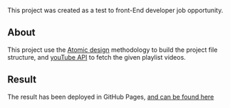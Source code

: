 This project was created as a test to front-End developer job opportunity.

## About

This project use the [Atomic design](http://atomicdesign.bradfrost.com/) methodology to build the project file structure, and [youTube API](https://developers.google.com/youtube/v3/) to fetch the given playlist videos.

## Result

The result has been deployed in GitHub Pages, [and can be found here](https://rchuluc.github.io/frontend-exam)
